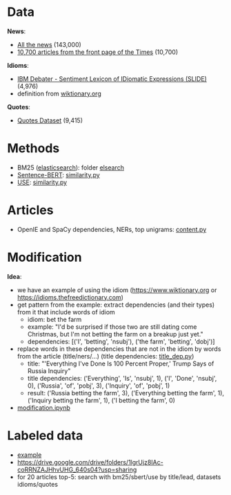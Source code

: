 # Data
**News**:
* [All the news](https://www.kaggle.com/snapcrack/all-the-news) (143,000)
* [10,700 articles from the front page of the Times](https://components.one/datasets/above-the-fold/) (10,700)

**Idioms**:
* [IBM Debater - Sentiment Lexicon of IDiomatic Expressions (SLIDE)](https://www.research.ibm.com/haifa/dept/vst/debating_data.shtml) (4,976)
* definition from [wiktionary.org](https://www.wiktionary.org)

**Quotes**:
* [Quotes Dataset](https://www.kaggle.com/akmittal/quotes-dataset) (9,415)

# Methods
* BM25 ([elasticsearch](https://www.elastic.co/elasticsearch/)): folder [elsearch](elsearch)
* [Sentence-BERT](https://arxiv.org/abs/1908.10084): [similarity.py](similarity.py)
* [USE](https://arxiv.org/abs/1803.11175): [similarity.py](similarity.py)

# Articles 
* OpenIE and SpaCy dependencies, NERs, top unigrams: [content.py](content.py)

# Modification
**Idea**:
* we have an example of using the idiom (https://www.wiktionary.org or https://idioms.thefreedictionary.com)
* get pattern from the example: extract dependencies (and their types) from it that include words of idiom
  * idiom: bet the farm
  * example: "I'd be surprised if those two are still dating come Christmas, but I'm not betting the farm on a breakup just yet."
  * dependencies: [('I', 'betting', 'nsubj'), ('the farm', 'betting', 'dobj')]
* replace words in these dependencies that are not in the idiom by words from the article (title/ners/...) (title dependencies: [title_dep.py](title_dep.py))
  * title: "'Everything I've Done Is 100 Percent Proper,' Trump Says of Russia Inquiry"
  * title dependencies: ('Everything', 'Is', 'nsubj', 1), ('I', 'Done', 'nsubj', 0), ('Russia', 'of', 'pobj', 3), ('Inquiry', 'of', 'pobj', 1)
  * result: ('Russia betting the farm', 3), ('Everything betting the farm', 1), ('Inquiry betting the farm', 1), ('I betting the farm', 0)
* [modification.ipynb](modification.ipynb)

# Labeled data
* [example](https://docs.google.com/spreadsheets/d/1XuIBp2oiyWjN5eZi0I6M1Wmv84cUKSLNiCyx6WG6Cqg/edit?usp=sharing)
* https://drive.google.com/drive/folders/1lgrUjz8IAc-coRRNZAJHhvUHG_640s04?usp=sharing
* for 20 articles top-5: search with bm25/sbert/use by title/lead, datasets idioms/quotes
